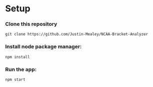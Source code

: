 # Setup
### Clone this repository

```
git clone https://github.com/Justin-Mealey/NCAA-Bracket-Analyzer
```

### Install node package manager:
```
npm install
```
### Run the app:
```
npm start
```